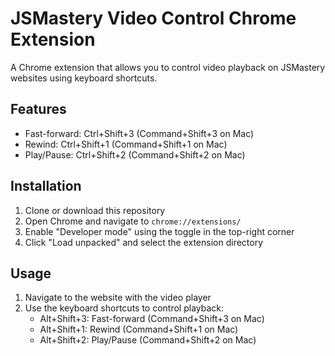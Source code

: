 # JSMastery Video Control Chrome Extension

A Chrome extension that allows you to control video playback on JSMastery websites using keyboard shortcuts.

## Features

- Fast-forward: Ctrl+Shift+3 (Command+Shift+3 on Mac)
- Rewind: Ctrl+Shift+1 (Command+Shift+1 on Mac)
- Play/Pause: Ctrl+Shift+2 (Command+Shift+2 on Mac)

## Installation

1. Clone or download this repository
2. Open Chrome and navigate to `chrome://extensions/`
3. Enable "Developer mode" using the toggle in the top-right corner
4. Click "Load unpacked" and select the extension directory

## Usage

1. Navigate to the website with the video player
2. Use the keyboard shortcuts to control playback:
   - Alt+Shift+3: Fast-forward (Command+Shift+3 on Mac)
   - Alt+Shift+1: Rewind (Command+Shift+1 on Mac)
   - Alt+Shift+2: Play/Pause (Command+Shift+2 on Mac)
